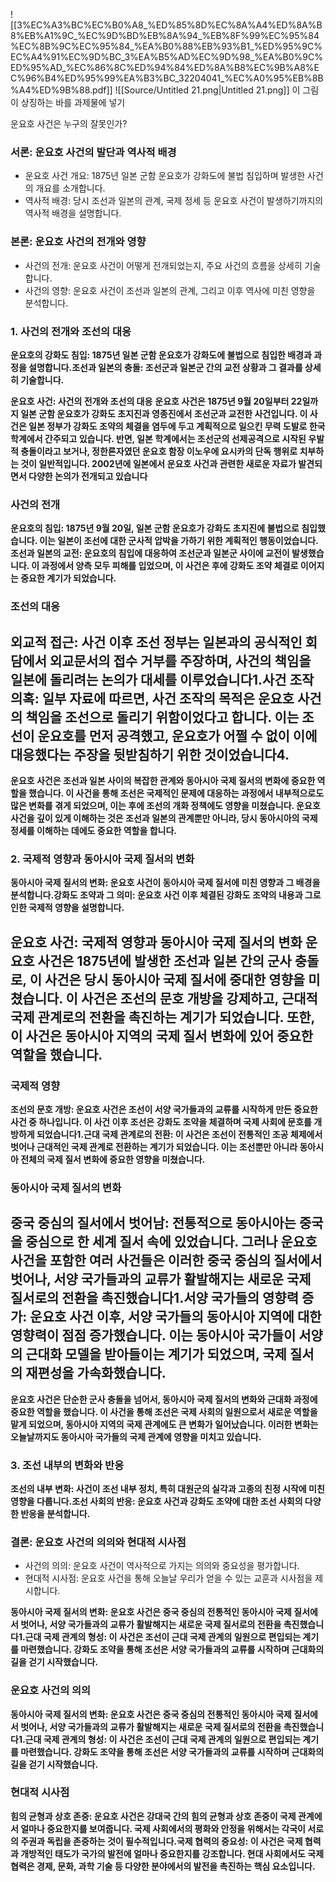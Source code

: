 ![[3%EC%A3%BC%EC%B0%A8_%ED%85%8D%EC%8A%A4%ED%8A%B8%EB%A1%9C_%EC%9D%BD%EB%8A%94_%EB%8F%99%EC%95%84%EC%8B%9C%EC%95%84_%EA%B0%88%EB%93%B1_%ED%95%9C%EC%A4%91%EC%9D%BC_3%EA%B5%AD%EC%9D%98_%EA%B0%9C%ED%95%AD_%EC%86%8C%ED%94%84%ED%8A%B8%EC%9B%A8%EC%96%B4%ED%95%99%EA%B3%BC_32204041_%EC%A0%95%EB%8B%A4%ED%9B%88.pdf]]
![[Source/Untitled 21.png|Untitled 21.png]]
이 그림이 상징하는 바를 과제물에 넣기
  
운요호 사건은 누구의 잘못인가?
  
### **서론: 운요호 사건의 발단과 역사적 배경**
- 운요호 사건 개요: 1875년 일본 군함 운요호가 강화도에 불법 침입하며 발생한 사건의 개요를 소개합니다.
- 역사적 배경: 당시 조선과 일본의 관계, 국제 정세 등 운요호 사건이 발생하기까지의 역사적 배경을 설명합니다.
### **본론: 운요호 사건의 전개와 영향**
- 사건의 전개: 운요호 사건이 어떻게 전개되었는지, 주요 사건의 흐름을 상세히 기술합니다.
- 사건의 영향: 운요호 사건이 조선과 일본의 관계, 그리고 이후 역사에 미친 영향을 분석합니다.
  
### 1. 사건의 전개와 조선의 대응
**운요호의 강화도 침입: 1875년 일본 군함 운요호가 강화도에 불법으로 침입한 배경과 과정을 설명합니다.조선과 일본의 충돌: 조선군과 일본군 간의 교전 상황과 그 결과를 상세히 기술합니다.**
  
**운요호 사건: 사건의 전개와 조선의 대응**
**운요호 사건은 1875년 9월 20일부터 22일까지 일본 군함 운요호가 강화도 초지진과 영종진에서 조선군과 교전한 사건입니다. 이 사건은 일본 정부가 강화도 조약의 체결을 염두에 두고 계획적으로 일으킨 무력 도발로 한국 학계에서 간주되고 있습니다. 반면, 일본 학계에서는 조선군의 선제공격으로 시작된 우발적 충돌이라고 보거나, 정한론자였던 운요호 함장 이노우에 요시카의 단독 행위로 치부하는 것이 일반적입니다. 2002년에 일본에서 운요호 사건과 관련한 새로운 자료가 발견되면서 다양한 논의가 전개되고 있습니다**
  
### **사건의 전개**
**운요호의 침입: 1875년 9월 20일, 일본 군함 운요호가 강화도 초지진에 불법으로 침입했습니다. 이는 일본이 조선에 대한 군사적 압박을 가하기 위한 계획적인 행동이었습니다.조선과 일본의 교전: 운요호의 침입에 대응하여 조선군과 일본군 사이에 교전이 발생했습니다. 이 과정에서 양측 모두 피해를 입었으며, 이 사건은 후에 강화도 조약 체결로 이어지는 중요한 계기가 되었습니다.**
### **조선의 대응**
**외교적 접근: 사건 이후 조선 정부는 일본과의 공식적인 회담에서 외교문서의 접수 거부를 주장하며, 사건의 책임을 일본에 돌리려는 논의가 대세를 이루었습니다1.사건 조작 의혹: 일부 자료에 따르면, 사건 조작의 목적은 운요호 사건의 책임을 조선으로 돌리기 위함이었다고 합니다. 이는 조선이 운요호를 먼저 공격했고, 운요호가 어쩔 수 없이 이에 대응했다는 주장을 뒷받침하기 위한 것이었습니다4.**
---
**운요호 사건은 조선과 일본 사이의 복잡한 관계와 동아시아 국제 질서의 변화에 중요한 역할을 했습니다. 이 사건을 통해 조선은 국제적인 문제에 대응하는 과정에서 내부적으로도 많은 변화를 겪게 되었으며, 이는 후에 조선의 개화 정책에도 영향을 미쳤습니다. 운요호 사건을 깊이 있게 이해하는 것은 조선과 일본의 관계뿐만 아니라, 당시 동아시아의 국제 정세를 이해하는 데에도 중요한 역할을 합니다.**
### 2. 국제적 영향과 동아시아 국제 질서의 변화
**동아시아 국제 질서의 변화: 운요호 사건이 동아시아 국제 질서에 미친 영향과 그 배경을 분석합니다.강화도 조약과 그 의미: 운요호 사건 이후 체결된 강화도 조약의 내용과 그로 인한 국제적 영향을 설명합니다.**
  
**운요호 사건: 국제적 영향과 동아시아 국제 질서의 변화**
**운요호 사건은 1875년에 발생한 조선과 일본 간의 군사 충돌로, 이 사건은 당시 동아시아 국제 질서에 중대한 영향을 미쳤습니다. 이 사건은 조선의 문호 개방을 강제하고, 근대적 국제 관계로의 전환을 촉진하는 계기가 되었습니다. 또한, 이 사건은 동아시아 지역의 국제 질서 변화에 있어 중요한 역할을 했습니다.**
---
### **국제적 영향**
**조선의 문호 개방: 운요호 사건은 조선이 서양 국가들과의 교류를 시작하게 만든 중요한 사건 중 하나입니다. 이 사건 이후 조선은 강화도 조약을 체결하며 국제 사회에 문호를 개방하게 되었습니다1.근대 국제 관계로의 전환: 이 사건은 조선이 전통적인 조공 체제에서 벗어나 근대적인 국제 관계로 전환하는 계기가 되었습니다. 이는 조선뿐만 아니라 동아시아 전체의 국제 질서 변화에 중요한 영향을 미쳤습니다.**
### **동아시아 국제 질서의 변화**
**중국 중심의 질서에서 벗어남: 전통적으로 동아시아는 중국을 중심으로 한 세계 질서 속에 있었습니다. 그러나 운요호 사건을 포함한 여러 사건들은 이러한 중국 중심의 질서에서 벗어나, 서양 국가들과의 교류가 활발해지는 새로운 국제 질서로의 전환을 촉진했습니다1.서양 국가들의 영향력 증가: 운요호 사건 이후, 서양 국가들의 동아시아 지역에 대한 영향력이 점점 증가했습니다. 이는 동아시아 국가들이 서양의 근대화 모델을 받아들이는 계기가 되었으며, 국제 질서의 재편성을 가속화했습니다.**
---
**운요호 사건은 단순한 군사 충돌을 넘어서, 동아시아 국제 질서의 변화와 근대화 과정에 중요한 역할을 했습니다. 이 사건을 통해 조선은 국제 사회의 일원으로서 새로운 역할을 맡게 되었으며, 동아시아 지역의 국제 관계에도 큰 변화가 일어났습니다. 이러한 변화는 오늘날까지도 동아시아 국가들의 국제 관계에 영향을 미치고 있습니다.**
### 3. 조선 내부의 변화와 반응
**조선의 내부 변화: 사건이 조선 내부 정치, 특히 대원군의 실각과 고종의 친정 시작에 미친 영향을 다룹니다.조선 사회의 반응: 운요호 사건과 강화도 조약에 대한 조선 사회의 다양한 반응을 분석합니다.**
  
### **결론: 운요호 사건의 의의와 현대적 시사점**
- 사건의 의의: 운요호 사건이 역사적으로 가지는 의의와 중요성을 평가합니다.
- 현대적 시사점: 운요호 사건을 통해 오늘날 우리가 얻을 수 있는 교훈과 시사점을 제시합니다.
  
**동아시아 국제 질서의 변화: 운요호 사건은 중국 중심의 전통적인 동아시아 국제 질서에서 벗어나, 서양 국가들과의 교류가 활발해지는 새로운 국제 질서로의 전환을 촉진했습니다1.근대 국제 관계의 형성: 이 사건은 조선이 근대 국제 관계의 일원으로 편입되는 계기를 마련했습니다. 강화도 조약을 통해 조선은 서양 국가들과의 교류를 시작하며 근대화의 길을 걷기 시작했습니다.**
### **운요호 사건의 의의**
**동아시아 국제 질서의 변화: 운요호 사건은 중국 중심의 전통적인 동아시아 국제 질서에서 벗어나, 서양 국가들과의 교류가 활발해지는 새로운 국제 질서로의 전환을 촉진했습니다1.근대 국제 관계의 형성: 이 사건은 조선이 근대 국제 관계의 일원으로 편입되는 계기를 마련했습니다. 강화도 조약을 통해 조선은 서양 국가들과의 교류를 시작하며 근대화의 길을 걷기 시작했습니다.**
### **현대적 시사점**
**힘의 균형과 상호 존중: 운요호 사건은 강대국 간의 힘의 균형과 상호 존중이 국제 관계에서 얼마나 중요한지를 보여줍니다. 국제 사회에서의 평화와 안정을 위해서는 각국이 서로의 주권과 독립을 존중하는 것이 필수적입니다.국제 협력의 중요성: 이 사건은 국제 협력과 개방적인 태도가 국가의 발전에 얼마나 중요한지를 강조합니다. 현대 사회에서도 국제 협력은 경제, 문화, 과학 기술 등 다양한 분야에서의 발전을 촉진하는 핵심 요소입니다.**